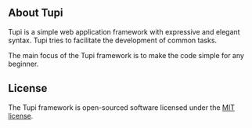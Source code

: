 ## About Tupi

Tupi is a simple web application framework with expressive and elegant syntax. Tupi tries to facilitate the development of common tasks.

The main focus of the Tupi framework is to make the code simple for any beginner.

## License

The Tupi framework is open-sourced software licensed under the [MIT license](LICENSE.md).
